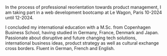 In the process of professional reorientation towards product management, I am taking part in a web development bootcamp at Le Wagon, Paris 10-2024 until 12-2024.

I concluded my international education with a M.Sc. from Copenhagen Business School, having studied in Germany, France, Denmark and Japan. 
Passionate about disruptive and future changing tech solutions, international business ideas, product strategy as well as cultural exchange cross borders. 
Fluent in German, French and English.
